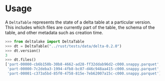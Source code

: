 # Usage

A `DeltaTable` represents the state of a
delta table at a particular version. This includes which files are
currently part of the table, the schema of the table, and other metadata
such as creation time.

``` python
>>> from deltalake import DeltaTable
>>> dt = DeltaTable("../rust/tests/data/delta-0.2.0")
>>> dt.version()
3
>>> dt.files()
['part-00000-cb6b150b-30b8-4662-ad28-ff32ddab96d2-c000.snappy.parquet', 
 'part-00000-7c2deba3-1994-4fb8-bc07-d46c948aa415-c000.snappy.parquet', 
 'part-00001-c373a5bd-85f0-4758-815e-7eb62007a15c-c000.snappy.parquet']
```